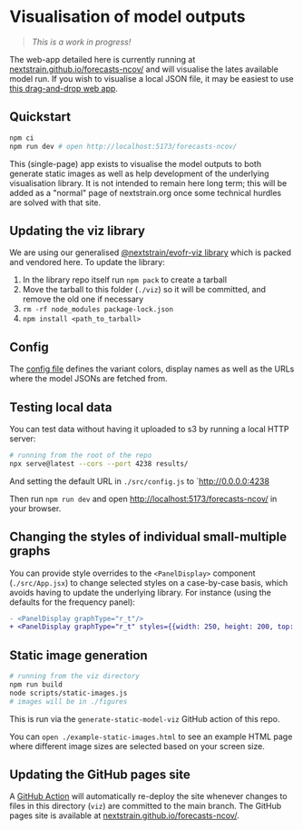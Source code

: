 # Visualisation of model outputs

> _This is a work in progress!_

The web-app detailed here is currently running at [nextstrain.github.io/forecasts-ncov/](https://nextstrain.github.io/forecasts-ncov/) and will visualise the lates available model run.
If you wish to visualise a local JSON file, it may be easiest to use [this drag-and-drop web app](https://nextstrain.github.io/forecasts-viz/).

## Quickstart

```bash
npm ci
npm run dev # open http://localhost:5173/forecasts-ncov/
```

This (single-page) app exists to visualise the model outputs to both generate static images as well as help development of the underlying visualisation library.
It is not intended to remain here long term; this will be added as a "normal" page of nextstrain.org once some technical hurdles are solved with that site.

## Updating the viz library

We are using our generalised [@nextstrain/evofr-viz library](https://github.com/nextstrain/forecasts-viz) which is packed and
vendored here. To update the library:

1. In the library repo itself run `npm pack` to create a tarball
2. Move the tarball to this folder (`./viz`) so it will be committed, and remove the old one if necessary
3. `rm -rf node_modules package-lock.json`
4. `npm install <path_to_tarball>`

## Config

The [config file](./src/config.js) defines the variant colors, display names as well as the URLs where the model JSONs are fetched from.

## Testing local data

You can test data without having it uploaded to s3 by running a local HTTP server:

```bash
# running from the root of the repo
npx serve@latest --cors --port 4238 results/
```

And setting the default URL in `./src/config.js` to `http://0.0.0.0:4238

Then run `npm run dev` and open [http://localhost:5173/forecasts-ncov/](http://localhost:5173/forecasts-ncov/) in your browser.

## Changing the styles of individual small-multiple graphs

You can provide style overrides to the `<PanelDisplay>` component (`./src/App.jsx`) to change selected styles on a case-by-case basis, which avoids having to update the underlying library. For instance (using the defaults for the frequency panel):

```diff
- <PanelDisplay graphType="r_t"/>
+ <PanelDisplay graphType="r_t" styles={{width: 250, height: 200, top: 5, right: 0, bottom: 20, left: 35}}/>
```

## Static image generation

```bash
# running from the viz directory
npm run build
node scripts/static-images.js
# images will be in ./figures
```

This is run via the `generate-static-model-viz` GitHub action of this repo.

You can `open ./example-static-images.html` to see an example HTML page where different image sizes are selected based on your screen size.

## Updating the GitHub pages site

A [GitHub Action](https://github.com/nextstrain/forecasts-ncov/blob/main/.github/workflows/deploy-viz-app.yaml) will automatically re-deploy the site whenever changes to files in this directory (`viz`) are committed to the main branch.
The GitHub pages site is available at [nextstrain.github.io/forecasts-ncov/](https://nextstrain.github.io/forecasts-ncov/).
